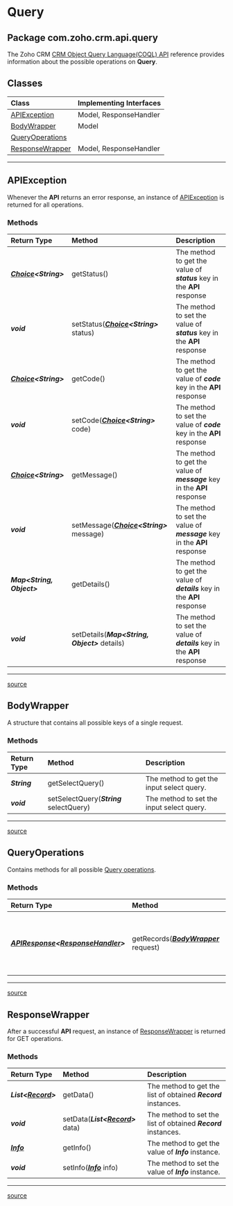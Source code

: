 # Query

## Package com.zoho.crm.api.query

The Zoho CRM [CRM Object Query Language(COQL) API](https://www.zoho.com/crm/developer/docs/api/COQL-Overview.html) reference provides information about the possible operations on **Query**.

## Classes

| Class                                             | Implementing Interfaces |
|:------------------------------------------------- | :---------------------- |
| [APIException](#apiexception)                     | Model, ResponseHandler  |
| [BodyWrapper](#bodywrapper)                       | Model                   |
| [QueryOperations](#queryoperations)               |                         |
| [ResponseWrapper](#responsewrapper)               | Model, ResponseHandler  |
----

## APIException

Whenever the **API** returns an error response, an instance of [APIException](../../src/main/java/com/zoho/crm/api/query/APIException.java) is returned for all operations.

### Methods

| Return Type | Method                                        | Description                                                    |
| :---------- | :-------------------------------------------  | :------------------------------------------------------------- |
| ***[Choice](../util/Choice.md#choice&lt;t>)&lt;String&gt;*** | getStatus() | The method to get the value of ***status*** key in  the **API** response |
| ***void***  | setStatus(***[Choice](../util/Choice.md#choice&lt;t>)&lt;String&gt;*** status) | The method to set the value of ***status*** key in  the **API** response |
| ***[Choice](../util/Choice.md#choice&lt;t>)&lt;String&gt;*** | getCode() | The method to get the value of ***code*** key in  the **API** response |
| ***void***  | setCode(***[Choice](../util/Choice.md#choice&lt;t>)&lt;String&gt;*** code) | The method to set the value of ***code*** key in  the **API** response   |
| ***[Choice](../util/Choice.md#choice&lt;t>)&lt;String&gt;*** | getMessage() | The method to get the value of ***message*** key in  the **API** response|
| ***void***  | setMessage(***[Choice](../util/Choice.md#choice&lt;t>)&lt;String&gt;*** message) | The method to set the value of ***message*** key in  the **API** response|
| ***Map&lt;String, Object&gt;*** | getDetails() | The method to get the value of ***details*** key in  the **API** response|
| ***void***  | setDetails(***Map&lt;String, Object&gt;*** details) | The method to set the value of ***details*** key in  the **API** response|
----

[source](../../src/main/java/com/zoho/crm/api/query/APIException.java)

## BodyWrapper

A structure that contains all possible keys of a single request.

### Methods

| Return Type  | Method                                   | Description                               |
| :----------- | :----------------------------------------| :---------------------------------------- |
| ***String*** | getSelectQuery()                         | The method to get the input select query. |
| ***void***   | setSelectQuery(***String*** selectQuery) | The method to set the input select query. |
----

[source](../../src/main/java/com/zoho/crm/api/query/BodyWrapper.java)

## QueryOperations

Contains methods for all possible [Query operations](../../src/main/java/com/zoho/crm/api/query/QueryOperations.java).

### Methods

| Return Type                               | Method                                          | Description                                               |
| :---------------------------------------- | :---------------------------------------------- | :-------------------------------------------------------- |
| ***[APIResponse](../util/APIResponse.md#apiresponse&lt;t>)&lt;[ResponseHandler](../../src/main/java/com/zoho/crm/api/query/ResponseHandler.java)&gt;*** | getRecords(***[BodyWrapper](#bodywrapper)*** request) | To get records from the module through a COQL query. |
----

[source](../../src/main/java/com/zoho/crm/api/query/QueryOperations.java)

## ResponseWrapper

After a successful **API** request, an instance of [ResponseWrapper](../../src/main/java/com/zoho/crm/api/query/ResponseWrapper.java) is returned for GET operations.

### Methods

| Return Type         | Method                                                     | Description                                                    |
| :------------------ | :--------------------------------------------------------- | :------------------------------------------------------------- |
| ***List&lt;[Record](Record.md#record)&gt;*** | getData()                         | The method to get the list of obtained ***Record*** instances. |
| ***void***          | setData(***List&lt;[Record](Record.md#record)&gt;*** data) | The method to set the list of obtained ***Record*** instances. |
| ***[Info](Record.md#info)*** | getInfo()                                         | The method to get the value of ***Info*** instance.            |
| ***void***          | setInfo(***[Info](Record.md#info)*** info)                 | The method to set the value of ***Info*** instance.            |
----

[source](../../src/main/java/com/zoho/crm/api/query/ResponseWrapper.java)
